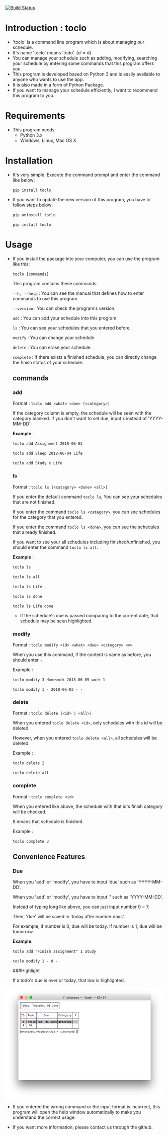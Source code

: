 [![Build Status](https://travis-ci.org/Verssae/toclo.svg?branch=dev)](https://travis-ci.org/Verssae/toclo)
# Introduction : toclo

* 'toclo' is a command line program which is about managing our schedule.
* It's name 'toclo' means 'todo'. (cl = d)
* You can manage your schedule such as adding, modifying, searching your schedule by entering some commands that this program offers you.
* This program is developed based on Python 3 and is easily available to anyone who wants to use the app.
* It is also made in a form of Python Package.
* If you want to manage your schedule efficiently, I want to recommend this program to you.

# Requirements
- This program needs:
  - Python 3.x
  - Windows, Linux, Mac OS X

# Installation
  - It's very simple. Execute the command prompt and enter the command like below:

     `pip install toclo`

  - If you want to update the new version of this program, you have to follow steps below:

     `pip uninstall toclo`
     
     `pip install toclo`

# Usage
  - If you install the package into your computer, you can use the program like this:

    `toclo [commands]`

    This program contains these commands:

    `--h, --help` : You can see the manual that defines how to enter commands to use this program.

    `--version` : You can check the program's version.

    `add` : You can add your schedule into this program.

    `ls` : You can see your schedules that you entered before.

    `modify` : You can change your schedule.

    `delete` : You can erase your schedule.

    `complete` : If there exists a finished schedule, you can directly change the finish status of your schedule.

    ## commands

      ### add
      Format : `toclo add <what> <due> [<category>]`

      If the category column is empty, the schedule will be seen with the category blanked.
      If you don't want to set due, input x instead of 'YYYY-MM-DD'

      **Example** :

      `toclo add Assignment 2018-06-03`

      `toclo add Sleep 2018-06-04 Life`

      `toclo add Study x Life`

      ### ls
      Format : `toclo ls [<category> <done> <all>]`

      If you enter the default command `toclo ls`, You can see your schedules that are not finished.

      If you enter the command `toclo ls <category>`, you can see schedules for the category that you entered.

      If you enter the command `toclo ls <done>`, you can see the schedules that already finished.

      If you want to see your all schedules including finished/unfinished, you should enter the command `toclo ls all`.

      **Example** :

      `toclo ls`

      `toclo ls all`

      `toclo ls Life`

      `toclo ls done`

      `toclo ls Life done`

      * If the schedule's due is passed comparing to the current date, that schedule may be seen highlighted.

      ### modify
      Format : `toclo modify <id> <what> <due> <category> <v>`

      When you use this command, if the content is same as before, you should enter `-`.

      Example :

      `toclo modify 3 Homework 2018-06-05 work 1`

      `toclo modify 1 - 2018-06-03 - -`

      ### delete
      Format : `toclo delete (<id> | <all>)`

      When you entered `toclo delete <id>`, only schedules with this id will be deleted.

      However, when you entered `toclo delete <all>`, all schedules will be deleted.

      Example :

      `toclo delete 2`

      `toclo delete all`

      ### complete
      Format : `toclo complete <id>`

      When you entered like above, the schedule with that id's finish category will be checked.

      It means that schedule is finished.

      Example :

      `toclo complete 3`

    ## Convenience Features

    ### Due

    When you 'add' or 'modify', you have to input 'due' such as 'YYYY-MM-DD'.

    When you 'add' or 'modify', you have to input '<due>' such as 'YYYY-MM-DD'.

    Instead of typing long like above, you can just input number 0 ~ 7.

    Then, 'due' will be saved in 'today after number days'.

     For example, if number is 0, due will be today. If number is 1, due will be tomorrow.

    **Example**:

      `toclo add "Finish assignment" 1 Study`

      `toclo modify 1 - 0 -`

     ###Highlight 

    If a todo's due is over or today, that low is highlighted.

  ![highlight](./ex_highlight.png)

* If you entered the wrong command or the input format is incorrect, this program will open the help window automatically to make you understand the correct usage.

- If you want more information, please contact us through the github.
